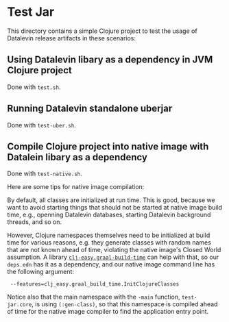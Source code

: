 # Test Jar

This directory contains a simple Clojure project to test the usage of Datalevin
release artifacts in these scenarios:

## Using Datalevin libary as a dependency in JVM Clojure project

Done with `test.sh`.

## Running Datalevin standalone uberjar

Done with `test-uber.sh`.

## Compile Clojure project into native image with Datalein libary as a dependency

Done with `test-native.sh`.

Here are some tips for native image compilation:

By default, all classes are initialized at run time. This is good, because we
want to avoid starting things that should not be started at native image build
time, e.g., openning Datalevin databases, starting Datalevin background threads,
and so on.

However, Clojure namespaces themselves need to be initialized at build time for
various reasons, e.g. they generate classes with random names that are not known
ahead of time, violating the native image's Closed World assumption. A library
[`clj-easy.graal-build-time`](https://github.com/clj-easy/graal-build-time) can
help with that, so our `deps.edn` has it as a dependency, and our native image
command line has the following argument:

     --features=clj_easy.graal_build_time.InitClojureClasses

Notice also that the main namespace with the `-main` function, `test-jar.core`,
is using `(:gen-class)`, so that this namespace is compiled ahead of time for
the native image compiler to find the application entry point.
